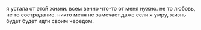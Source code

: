  я устала от этой жизни. всем вечно что-то от меня нужно. не то любовь, не то сострадание.
никто меня не замечает.даже если я умру, жизнь будет будет идти своим чередом.
